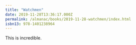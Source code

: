```yaml
---
title: "Watchmen"
date: 2019-11-28T13:36:17.000Z
permalink: /almanac/books/2019-11-28-watchmen/index.html
isbn13: 978-1401238964
---
```


This is incredible.